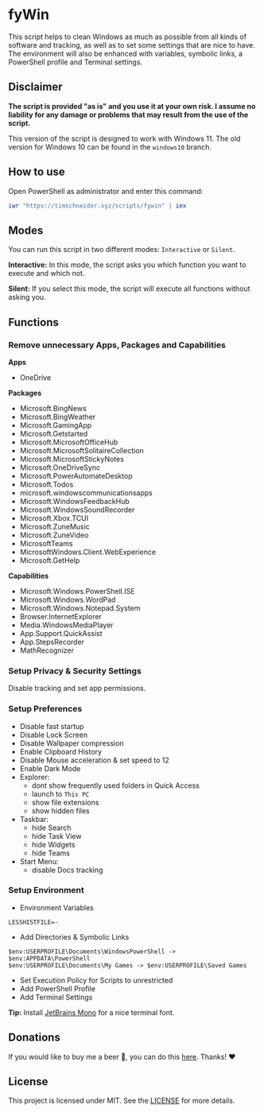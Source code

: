 # fyWin

This script helps to clean Windows as much as possible from all kinds of software and tracking, as well as to set some settings that are nice to have. The environment will also be enhanced with variables, symbolic links, a PowerShell profile and Terminal settings.

## Disclaimer

**The script is provided "as is" and you use it at your own risk. I assume no liability for any damage or problems that may result from the use of the script.**

This version of the script is designed to work with Windows 11. The old version for Windows 10 can be found in the `windows10` branch.

## How to use

Open PowerShell as administrator and enter this command:

```PowerShell
iwr "https://timschneider.xyz/scripts/fywin" | iex
```

## Modes

You can run this script in two different modes: `Interactive` or `Silent`.

**Interactive:** In this mode, the script asks you which function you want to execute and which not.

**Silent:** If you select this mode, the script will execute all functions without asking you.

## Functions

### Remove unnecessary Apps, Packages and Capabilities

**Apps**
- OneDrive

**Packages**
- Microsoft.BingNews
- Microsoft.BingWeather
- Microsoft.GamingApp
- Microsoft.Getstarted
- Microsoft.MicrosoftOfficeHub
- Microsoft.MicrosoftSolitaireCollection
- Microsoft.MicrosoftStickyNotes
- Microsoft.OneDriveSync
- Microsoft.PowerAutomateDesktop
- Microsoft.Todos
- microsoft.windowscommunicationsapps
- Microsoft.WindowsFeedbackHub
- Microsoft.WindowsSoundRecorder
- Microsoft.Xbox.TCUI
- Microsoft.ZuneMusic
- Microsoft.ZuneVideo
- MicrosoftTeams
- MicrosoftWindows.Client.WebExperience
- Microsoft.GetHelp

**Capabilities**
- Microsoft.Windows.PowerShell.ISE
- Microsoft.Windows.WordPad
- Microsoft.Windows.Notepad.System
- Browser.InternetExplorer
- Media.WindowsMediaPlayer
- App.Support.QuickAssist
- App.StepsRecorder
- MathRecognizer

### Setup Privacy & Security Settings

Disable tracking and set app permissions.

### Setup Preferences

- Disable fast startup
- Disable Lock Screen
- Disable Wallpaper compression
- Enable Clipboard History
- Disable Mouse acceleration & set speed to 12
- Enable Dark Mode
- Explorer:
  - dont show frequently used folders in Quick Access
  - launch to `This PC`
  - show file extensions
  - show hidden files
- Taskbar:
  - hide Search
  - hide Task View
  - hide Widgets
  - hide Teams
- Start Menu:
  - disable Docs tracking

### Setup Environment

- Environment Variables
```plaintext
LESSHISTFILE=-
```

- Add Directories & Symbolic Links
```plaintext
$env:USERPROFILE\Documents\WindowsPowerShell -> $env:APPDATA\PowerShell
$env:USERPROFILE\Documents\My Games -> $env:USERPROFILE\Saved Games
```
- Set Execution Policy for Scripts to unrestricted
- Add PowerShell Profile
- Add Terminal Settings

**Tip:** Install [JetBrains Mono](https://www.jetbrains.com/lp/mono/) for a nice terminal font.

## Donations

If you would like to buy me a beer 🍺, you can do this [here](https://paypal.me/timschneiderxyz). Thanks! ❤️

## License

This project is licensed under MIT. See the [LICENSE](LICENSE) for more details.
